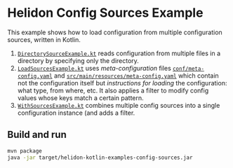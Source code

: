 # Helidon Config Sources Example

This example shows how to load configuration from multiple 
configuration sources, written in Kotlin.

1. [`DirectorySourceExample.kt`](src/main/kotlin/io/helidon/kotlin/config/examples/sources/DirectorySourceExample.kt)
reads configuration from multiple files in a directory by specifying only the directory.
2. [`LoadSourcesExample.kt`](src/main/kotlin/io/helidon/kotlin/config/examples/sources/LoadSourcesExample.kt)
uses _meta-configuration_ files [`conf/meta-config.yaml`](./conf/meta-config.yaml) 
and [`src/main/resources/meta-config.yaml`](./src/main/resources/meta-config.yaml)
which contain not the configuration itself but
_instructions for loading_ the configuration: what type, from where, etc. It also
applies a filter to modify config values whose keys match a certain pattern.
3. [`WithSourcesExample.kt`](src/main/kotlin/io/helidon/kotlin/config/examples/sources/WithSourcesExample.kt)
combines multiple config sources into a single configuration instance (and adds a
filter.

## Build and run

```bash
mvn package
java -jar target/helidon-kotlin-examples-config-sources.jar
```
